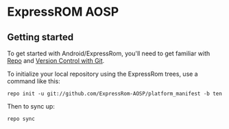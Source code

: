 ExpressROM AOSP
===========

Getting started
---------------

To get started with Android/ExpressRom, you'll need to get
familiar with [Repo](https://source.android.com/source/using-repo.html) and [Version Control with Git](https://source.android.com/source/version-control.html).

To initialize your local repository using the ExpressRom trees, use a command like this:
```
repo init -u git://github.com/ExpressRom-AOSP/platform_manifest -b ten
```
Then to sync up:
```
repo sync
```
